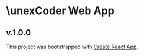 # \unexCoder Web App
## v.1.0.0

This project was bootstrapped with [Create React App](https://github.com/facebook/create-react-app).